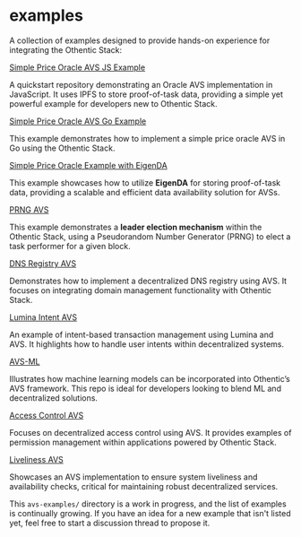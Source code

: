 # examples
A collection of examples designed to provide hands-on experience for integrating the Othentic Stack:

[Simple Price Oracle AVS JS Example](https://github.com/Othentic-Labs/simple-price-oracle-avs-example)

A quickstart repository demonstrating an Oracle AVS implementation in JavaScript. It uses IPFS to store proof-of-task data, providing a simple yet powerful example for developers new to Othentic Stack.


[Simple Price Oracle AVS Go Example](https://github.com/Othentic-Labs/avs-examples/tree/main/simple-price-oracle-avs-go-example)

This example demonstrates how to implement a simple price oracle AVS in Go using the Othentic Stack.


[Simple Price Oracle Example with EigenDA](https://github.com/Othentic-Labs/price-oracle-example-eigenda)  

This example showcases how to utilize **EigenDA** for storing proof-of-task data, providing a scalable and efficient data availability solution for AVSs.


[PRNG AVS](https://github.com/Othentic-Labs/PRNG-avs-example)

This example demonstrates a **leader election mechanism** within the Othentic Stack, using a Pseudorandom Number Generator (PRNG) to elect a task performer for a given block.


[DNS Registry AVS](https://github.com/Othentic-Labs/dnsRegistry-avs/) 

Demonstrates how to implement a decentralized DNS registry using AVS. It focuses on integrating domain management functionality with Othentic Stack.


[Lumina Intent AVS](https://github.com/Othentic-Labs/lumina-intent-avs/)

An example of intent-based transaction management using Lumina and AVS. It highlights how to handle user intents within decentralized systems.


[AVS-ML](https://github.com/Othentic-Labs/avs-ml/)

Illustrates how machine learning models can be incorporated into Othentic’s AVS framework. This repo is ideal for developers looking to blend ML and decentralized solutions.


[Access Control AVS](https://github.com/Othentic-Labs/access-control-avs/)

Focuses on decentralized access control using AVS. It provides examples of permission management within applications powered by Othentic Stack.


[Liveliness AVS](https://github.com/Othentic-Labs/Liveliness-AVS/) 

Showcases an AVS implementation to ensure system liveliness and availability checks, critical for maintaining robust decentralized services.


This `avs-examples/` directory is a work in progress, and the list of examples is continually growing. If you have an idea for a new example that isn't listed yet, feel free to start a discussion thread to propose it.
